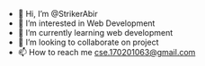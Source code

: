 - 👋 Hi, I’m @StrikerAbir
- 👀 I’m interested in Web Development
- 🌱 I’m currently learning web development
- 💞️ I’m looking to collaborate on project
- 📫 How to reach me cse.170201063@gmail.com

<!---
StrikerAbir/StrikerAbir is a ✨ special ✨ repository because its `README.md` (this file) appears on your GitHub profile.
You can click the Preview link to take a look at your changes.
--->
